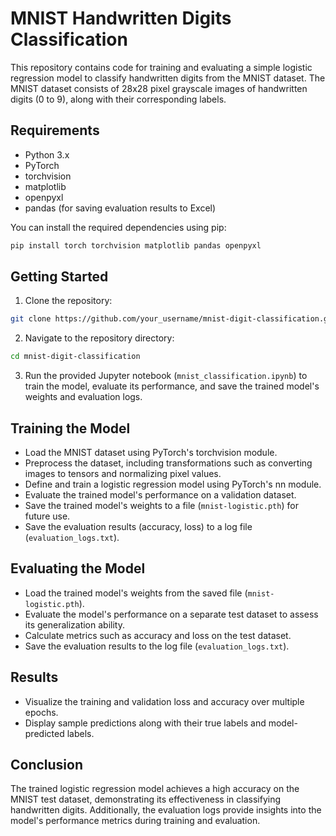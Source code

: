 # MNIST Handwritten Digits Classification

This repository contains code for training and evaluating a simple logistic regression model to classify handwritten digits from the MNIST dataset. The MNIST dataset consists of 28x28 pixel grayscale images of handwritten digits (0 to 9), along with their corresponding labels.

## Requirements

- Python 3.x
- PyTorch
- torchvision
- matplotlib
- openpyxl
- pandas (for saving evaluation results to Excel)

You can install the required dependencies using pip:

```bash
pip install torch torchvision matplotlib pandas openpyxl
```

## Getting Started

1. Clone the repository:

```bash
git clone https://github.com/your_username/mnist-digit-classification.git
```

2. Navigate to the repository directory:

```bash
cd mnist-digit-classification
```

3. Run the provided Jupyter notebook (`mnist_classification.ipynb`) to train the model, evaluate its performance, and save the trained model's weights and evaluation logs.

## Training the Model

- Load the MNIST dataset using PyTorch's torchvision module.
- Preprocess the dataset, including transformations such as converting images to tensors and normalizing pixel values.
- Define and train a logistic regression model using PyTorch's nn module.
- Evaluate the trained model's performance on a validation dataset.
- Save the trained model's weights to a file (`mnist-logistic.pth`) for future use.
- Save the evaluation results (accuracy, loss) to a log file (`evaluation_logs.txt`).

## Evaluating the Model

- Load the trained model's weights from the saved file (`mnist-logistic.pth`).
- Evaluate the model's performance on a separate test dataset to assess its generalization ability.
- Calculate metrics such as accuracy and loss on the test dataset.
- Save the evaluation results to the log file (`evaluation_logs.txt`).

## Results

- Visualize the training and validation loss and accuracy over multiple epochs.
- Display sample predictions along with their true labels and model-predicted labels.

## Conclusion

The trained logistic regression model achieves a high accuracy on the MNIST test dataset, demonstrating its effectiveness in classifying handwritten digits. Additionally, the evaluation logs provide insights into the model's performance metrics during training and evaluation.
